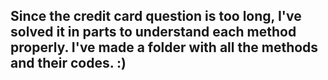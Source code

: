 ## Since the credit card question is too long, I've solved it in parts to understand each method properly. I've made a folder with all the methods and their codes. :)
